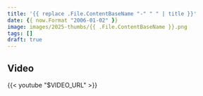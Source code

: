 ```yaml
---
title: '{{ replace .File.ContentBaseName "-" " " | title }}'
date: {{ now.Format "2006-01-02" }}
image: images/2025-thumbs/{{ .File.ContentBaseName }}.png
tags: []
draft: true
---
```



## Video

{{< youtube "$VIDEO_URL" >}}
